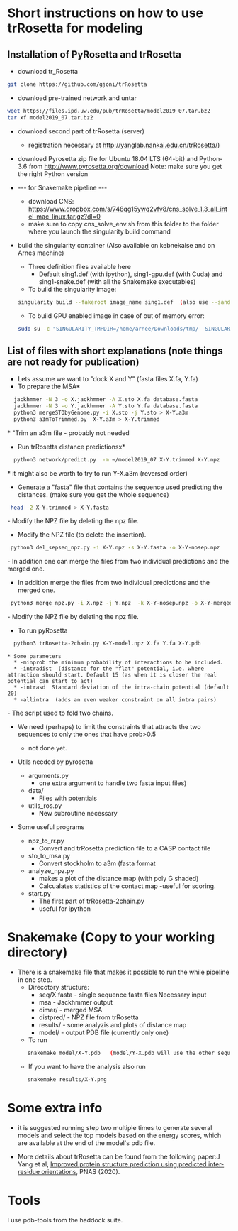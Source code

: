 # Short instructions on how to use trRosetta for modeling

## Installation of PyRosetta and trRosetta

*  download tr_Rosetta
```bash
git clone https://github.com/gjoni/trRosetta
```
*  download pre-trained network and untar
```bash
wget https://files.ipd.uw.edu/pub/trRosetta/model2019_07.tar.bz2
tar xf model2019_07.tar.bz2
```
* download second part of trRosetta (server)
  * registration necessary at http://yanglab.nankai.edu.cn/trRosetta/)

* download Pyrosetta zip file for Ubuntu 18.04 LTS (64-bit) and Python-3.6 from
  http://www.pyrosetta.org/download
  Note:  make sure you get the right Python version

* --- for Snakemake pipeline --- 
  * download CNS: https://www.dropbox.com/s/748qg15ywq2vfv8/cns_solve_1.3_all_intel-mac_linux.tar.gz?dl=0
  * make sure to copy cns_solve_env.sh from this folder to the folder where you launch the singularity build command

* build the singularity container (Also available on kebnekaise and on Arnes machine)
  * Three definition files available here
    * Default sing1.def (with ipython), sing1-gpu.def (with Cuda) and sing1-snake.def (with all the Snakemake executables)
  * To build the singularity image:
  ```bash
  singularity build --fakeroot image_name sing1.def  (also use --sandbox if you want to be able to modify the container later)
  ``` 
  * To build GPU enabled image in case of out of memory error:
  ```bash 
  sudo su -c "SINGULARITY_TMPDIR=/home/arnee/Downloads/tmp/  SINGULARITY_DISABLE_CACHE=true SINGULARITY_CACHE=/home/arnee/Downloads/tmp/ singularity build /home/arnee/singularity-images/trRosetta-gpu.simg sing1-gpu.def"
  ```

## List of files with short explanations (note things are not ready for publication)
* Lets assume we want to "dock X and Y" (fasta files X.fa, Y.fa)
* To prepare the MSA*
```bash
  jackhmmer -N 3 -o X.jackhmmer -A X.sto X.fa database.fasta
  jackhmmer -N 3 -o Y.jackhmmer -A Y.sto Y.fa database.fasta
  python3 mergeSTObyGenome.py -i X.sto -j Y.sto > X-Y.a3m
  python3 a3mToTrimmed.py  X-Y.a3m > X-Y.trimmed
```
\* "Trim an a3m file - probably not needed

* Run trRosetta distance predictionsx*
```bash
  python3 network/predict.py  -m ~/model2019_07 X-Y.trimmed X-Y.npz
```
\* it might also be worth to try to run Y-X.a3m (reversed order)

* Generate a "fasta" file that contains the sequence used predicting the distances. (make sure you get the whole sequence)
 ```bash 
  head -2 X-Y.trimmed > X-Y.fasta
 ```
   \- Modify the NPZ file by deleting the npz file.
* Modify the NPZ file (to delete the insertion). 
 ```bash 
  python3 del_sepseq_npz.py -i X-Y.npz -s X-Y.fasta -o X-Y-nosep.npz
  ```
   \- In addition one can merge the files from two individual predictions and
 the merged one.
* In addition merge the files from two individual predictions and
 the merged one. 
 ```bash 
  python3 merge_npz.py -i X.npz -j Y.npz  -k X-Y-nosep.npz -o X-Y-merged.npz
  ```
   \- Modify the NPZ file by deleting the npz file.

* To run pyRosetta
```bash
  python3 trRosetta-2chain.py X-Y-model.npz X.fa Y.fa X-Y.pdb
```
	* Some parameters 
	  * -minprob the minimum probability of interactions to be included.
	  * -intradist  (distance for the "flat" potential, i.e. where attraction should start. Default 15 (as when it is closer the real potential can start to act)
	  * -intrasd  Standard deviation of the intra-chain potential (default 20)
	  * -allintra  (adds an even weaker constraint on all intra pairs)

   \- The script used to fold two chains.
   
  * We need (perhaps) to limit the constraints that attracts the two sequences
    to only the ones that have prob>0.5
    - not done yet.

* Utils needed by pyrosetta
  * arguments.py
    - one extra argument to handle two fasta input files)
  * data/
    - Files with potentials
  * utils_ros.py
    - New subroutine necessary

* Some useful programs
  * npz_to_rr.py
    - Convert and trRosetta prediction file to a CASP contact file
  * sto_to_msa.py
    - Convert stockholm to a3m (fasta format
  * analyze_npz.py
    - makes a plot of the distance map (with poly G shaded)
    - Calcualates statistics of the contact map -useful for scoring.
  * start.py
    - The first part of trRosetta-2chain.py
    - useful for ipython


# Snakemake  (Copy to your working directory)
* There is a snakemake file that makes it possible to run the while pipeline in one step.
  * Direcotory structure:
    - seq/X.fasta   - single sequence fasta files Necessary input
    - msa  - Jackhmmer output
    - dimer/ - merged MSA
    - distpred/ - NPZ file from trRosetta
    - results/ - some analyzis and plots of distance map
    - model/ - output PDB file (currently only one)
  * To run
   ```bash 
   	  snakemake model/X-Y.pdb   (model/Y-X.pdb will use the other sequential order)
   ```
  * If you want to have the analysis also run
   ```bash 
   	  snakemake results/X-Y.png 
   ```
  
  

# Some extra info
*   it is suggested running step two multiple times to generate
   several models and select the top models based on the energy
    scores, which are available at the end of the model's pdb file.

* More details about trRosetta can be found from the following
 paper:J Yang et al, [Improved protein structure prediction using
 predicted inter-residue orientations](https://www.pnas.org/content/117/3/1496), PNAS (2020).



# Tools
I use pdb-tools from the haddock suite.